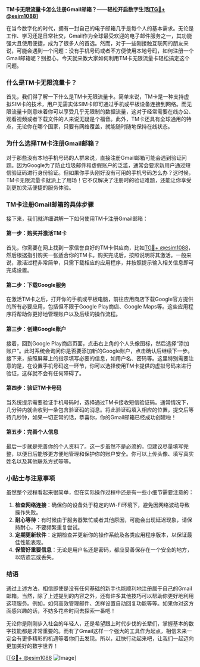 **TM卡无限流量卡怎么注册Gmail邮箱？——轻松开启数字生活[[TG💪+ @esim1088](https://t.me/s/esim1088)]**

在当今数字化的时代，拥有一封自己的电子邮箱几乎是每个人的基本需求。无论是工作、学习还是日常社交，Gmail作为全球最受欢迎的电子邮件服务之一，其功能强大且使用便捷，成为了很多人的首选。然而，对于一些刚接触互联网的朋友来说，可能会遇到一个问题：没有手机号码或者不方便使用本地号码，如何注册一个Gmail邮箱呢？别担心，今天就来教大家如何利用TM卡无限流量卡轻松搞定这个问题。

### 什么是TM卡无限流量卡？

首先，我们得了解一下什么是TM卡无限流量卡。简单来说，TM卡是一种支持虚拟SIM卡的技术，用户无需实体SIM卡即可通过手机或平板设备连接到网络。而无限流量卡则意味着你可以享受几乎无限制的数据流量，这对于经常需要在线办公、观看视频或者下载文件的人来说无疑是个福音。此外，TM卡还具有全球通用的特点，无论你在哪个国家，只要有网络覆盖，就能随时随地保持在线状态。

### 为什么选择TM卡注册Gmail邮箱？

对于那些没有本地手机号码的人群来说，直接注册Gmail邮箱可能会遇到验证问题。因为Google为了防止垃圾邮件和虚假账户的泛滥，通常会要求新用户通过短信验证码进行身份验证。但如果你手头刚好没有可用的手机号码怎么办？这时候，TM卡无限流量卡就派上了用场！它不仅解决了注册时的验证难题，还能让你享受到更加灵活便捷的服务体验。

### TM卡注册Gmail邮箱的具体步骤

接下来，我们就详细讲解一下如何使用TM卡注册Gmail邮箱：

#### 第一步：购买并激活TM卡
首先，你需要在网上找到一家信誉良好的TM卡供应商，比如[TG💪+ @esim1088](https://t.me/s/esim1088)，然后根据指引购买一张适合你的TM卡。购买完成后，按照说明将其激活。一般来说，激活过程非常简单，只需下载相应的应用程序，并按照提示输入相关信息即可完成设置。

#### 第二步：下载Google服务
在激活TM卡之后，打开你的手机或平板电脑，前往应用商店下载Google官方提供的所有必要应用，包括但不限于Google Play商店、Google Maps等。这些应用程序将帮助你更好地管理账户以及后续的操作流程。

#### 第三步：创建Google账户
接着，回到Google Play商店页面，点击右上角的个人头像图标，然后选择“添加账户”。此时系统会询问你是否要添加新的Google账户，点击确认后继续下一步。接下来，按照屏幕上的指示填写必要的信息，如用户名、密码等。这里特别需要注意的是，在设置手机号码这一环节，你可以选择使用TM卡提供的虚拟号码来进行验证，这样就不会有任何障碍了。

#### 第四步：验证TM卡号码
当系统提示需要验证手机号码时，选择通过TM卡接收短信验证码。通常情况下，几分钟内就会收到一条包含验证码的消息。将此验证码填入相应的位置，提交后等待几秒钟，如果一切正常的话，恭喜你，你的Gmail邮箱已经成功创建啦！

#### 第五步：完善个人信息
最后一步就是完善你的个人资料了。这一步虽然不是必须的，但建议尽量填写完整，以便日后能够更方便地管理和保护你的账户安全。你可以上传头像、填写真实姓名以及其他联系方式等等。

### 小贴士与注意事项

虽然整个过程看起来很简单，但在实际操作过程中还是有一些小细节需要注意的：

1. **检查网络连接**：确保你的设备处于稳定的Wi-Fi环境下，避免因网络波动导致操作失败。
2. **耐心等待**：有时候由于服务器繁忙或者其他原因，可能会出现延迟现象，请保持耐心，不要频繁重复尝试。
3. **定期更新软件**：定期检查并更新你的操作系统及各类应用程序版本，以保证最佳性能表现。
4. **保管好重要信息**：无论是用户名还是密码，都应妥善保存在一个安全的地方，以防遗忘或丢失。

### 结语

通过上述方法，相信即使是没有任何基础的新手也能顺利地注册属于自己的Gmail邮箱。当然，除了上述提到的内容之外，还有许多其他技巧可以帮助你更好地利用这项服务。例如，如何高效管理邮件、怎样设置自动回复功能等等。如果你对这方面感兴趣的话，不妨多花些时间去探索一番吧！

无论你是刚刚步入社会的年轻人，还是希望跟上时代步伐的长辈们，掌握基本的数字技能都是非常重要的。而有了Gmail这样一个强大的工具作为起点，相信未来一定会有更多精彩的机遇等着你们去发现。所以，赶快行动起来吧，让我们一起迈向更加美好的数字世界！

[[TG💪+ @esim1088](https://t.me/s/esim1088) ![Image](https://i.postimg.cc/4NQfJmqS/Snipaste-2025-05-13-00-14-12.png)]